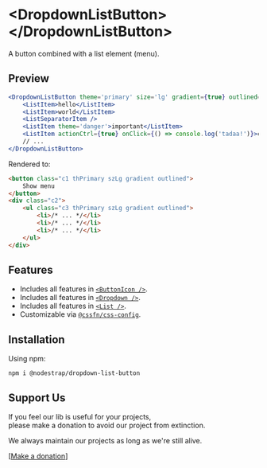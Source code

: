 # &lt;DropdownListButton&gt;&lt;/DropdownListButton&gt;
A button combined with a list element (menu).

## Preview

```jsx
<DropdownListButton theme='primary' size='lg' gradient={true} outlined={true} buttonChildren='Show menu'>
    <ListItem>hello</ListItem>
    <ListItem>world</ListItem>
    <ListSeparatorItem />
    <ListItem theme='danger'>important</ListItem>
    <ListItem actionCtrl={true} onClick={() => console.log('tadaa!')}>click me</ListItem>
    // ...
</DropdownListButton>
```
Rendered to:
```html
<button class="c1 thPrimary szLg gradient outlined">
    Show menu
</button>
<div class="c2">
    <ul class="c3 thPrimary szLg gradient outlined">
        <li>/* ... */</li>
        <li>/* ... */</li>
        <li>/* ... */</li>
    </ul>
</div>
```

## Features
* Includes all features in [`<ButtonIcon />`](https://www.npmjs.com/package/@nodestrap/button-icon).
* Includes all features in [`<Dropdown />`](https://www.npmjs.com/package/@nodestrap/dropdown).
* Includes all features in [`<List />`](https://www.npmjs.com/package/@nodestrap/list).
* Customizable via [`@cssfn/css-config`](https://www.npmjs.com/package/@cssfn/css-config).

## Installation

Using npm:
```
npm i @nodestrap/dropdown-list-button
```

## Support Us

If you feel our lib is useful for your projects,  
please make a donation to avoid our project from extinction.

We always maintain our projects as long as we're still alive.

[[Make a donation](https://ko-fi.com/heymarco)]
